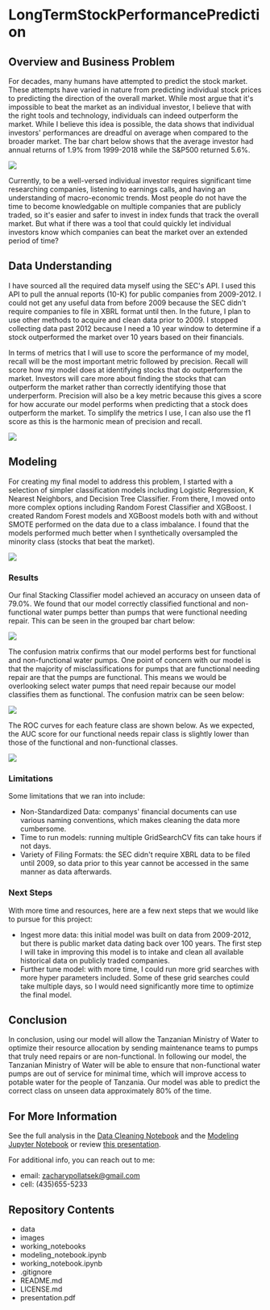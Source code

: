 # LongTermStockPerformancePrediction

## Overview and Business Problem

For decades, many humans have attempted to predict the stock market. These attempts have varied in nature from predicting individual stock prices to predicting the direction of the overall market. While most argue that it's impossible to beat the market as an individual investor, I believe that with the right tools and technology, individuals can indeed outperform the market. While I believe this idea is possible, the data shows that individual investors' performances are dreadful on average when compared to the broader market. The bar chart below shows that the average investor had annual returns of 1.9% from 1999-2018 while the S&P500 returned 5.6%.

![](images/IndInvInfographic.jpeg)

Currently, to be a well-versed individual investor requires significant time researching companies, listening to earnings calls, and having an understanding of macro-economic trends. Most people do not have the time to become knowledgable on multiple companies that are publicly traded, so it's easier and safer to invest in index funds that track the overall market. But what if there was a tool that could quickly let individual investors know which companies can beat the market over an extended period of time?

## Data Understanding

I have sourced all the required data myself using the SEC's API. I used this API to pull the annual reports (10-K) for public companies from 2009-2012. I could not get any useful data from before 2009 because the SEC didn't require companies to file in XBRL format until then. In the future, I plan to use other methods to acquire and clean data prior to 2009. I stopped collecting data past 2012 because I need a 10 year window to determine if a stock outperformed the market over 10 years based on their financials. 

In terms of metrics that I will use to score the performance of my model, recall will be the most important metric followed by precision. Recall will score how my model does at identifying stocks that do outperform the market. Investors will care more about finding the stocks that can outperform the market rather than correctly identifying those that underperform. Precision will also be a key metric because this gives a score for how accurate our model performs when predicting that a stock does outperform the market. To simplify the metrics I use, I can also use the f1 score as this is the harmonic mean of precision and recall.

![](images/)

## Modeling
For creating my final model to address this problem, I started with a selection of simpler classification models including Logistic Regression, K Nearest Neighbors, and Decision Tree Classifier. From there, I moved onto more complex options including Random Forest Classifier and XGBoost. I created Random Forest models and XGBoost models both with and without SMOTE performed on the data due to a class imbalance. I found that the models performed much better when I synthetically oversampled the minority class (stocks that beat the market).  

![](images/)


### Results

Our final Stacking Classifier model achieved an accuracy on unseen data of 79.0%. We found that our model correctly classified functional and non-functional water pumps better than pumps that were functional needing repair. This can be seen in the grouped bar chart below:

![](images/ClassPredictions.png)

The confusion matrix confirms that our model performs best for functional and non-functional water pumps. One point of concern with our model is that the majority of misclassifications for pumps that are functional needing repair are that the pumps are functional. This means we would be overlooking select water pumps that need repair because our model classifies them as functional. The confusion matrix can be seen below:

![](images/ConfusionMatrix.png)

The ROC curves for each feature class are shown below. As we expected, the AUC score for our functional needs repair class is slightly lower than those of the functional and non-functional classes. 

![](images/ROC.png)


### Limitations

Some limitations that we ran into include:
- Non-Standardized Data: companys' financial documents can use various naming conventions, which makes cleaning the data more cumbersome.
- Time to run models: running multiple GridSearchCV fits can take hours if not days.
- Variety of Filing Formats: the SEC didn't require XBRL data to be filed until 2009, so data prior to this year cannot be accessed in the same manner as data afterwards.

### Next Steps

With more time and resources, here are a few next steps that we would like to pursue for this project:
- Ingest more data: this initial model was built on data from 2009-2012, but there is public market data dating back over 100 years. The first step I will take in improving this model is to intake and clean all available historical data on publicly traded companies. 
- Further tune model: with more time, I could run more grid searches with more hyper parameters included. Some of these grid searches could take multiple days, so I would need significantly more time to optimize the final model.

## Conclusion

In conclusion, using our model will allow the Tanzanian Ministry of Water to optimize their resource allocation by sending maintenance teams to pumps that truly need repairs or are non-functional. In following our model, the Tanzanian Ministry of Water will be able to ensure that non-functional water pumps are out of service for minimal time, which will improve access to potable water for the people of Tanzania. Our model was able to predict the correct class on unseen data approximately 80% of the time. 

## For More Information

See the full analysis in the [Data Cleaning Notebook](working_notebook.ipynb) and the [Modeling Jupyter Notebook](modeling_notebook.ipynb) or review [this presentation](presentation.pdf).

For additional info, you can reach out to me:

- email:    zacharypollatsek@gmail.com
- cell:     (435)655-5233

## Repository Contents
- data
- images
- working_notebooks
- modeling_notebook.ipynb
- working_notebook.ipynb
- .gitignore
- README.md
- LICENSE.md
- presentation.pdf
